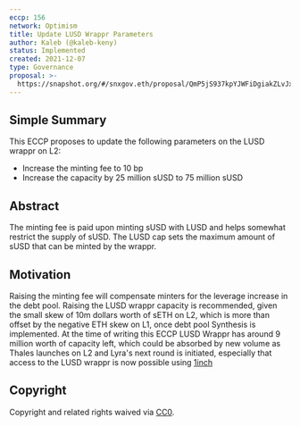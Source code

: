 ```yaml
---
eccp: 156
network: Optimism
title: Update LUSD Wrappr Parameters
author: Kaleb (@kaleb-keny)
status: Implemented
created: 2021-12-07
type: Governance
proposal: >-
  https://snapshot.org/#/snxgov.eth/proposal/QmP5jS937kpYJWFiDgiakZLvJxoMgy9UU199LNFdQxAp2h
---
```


## Simple Summary

<!--"If you can't explain it simply, you don't understand it well enough." Provide a simplified and layman-accessible explanation of the ECCP.-->

This ECCP proposes to update the following parameters on the LUSD wrappr on L2:

- Increase the minting fee to 10 bp
- Increase the capacity by 25 million sUSD to 75 million sUSD

## Abstract

<!--A short (~200 word) description of the variable change proposed.-->

The minting fee is paid upon minting sUSD with LUSD and helps somewhat restrict the supply of sUSD. The LUSD cap sets the maximum amount of sUSD that can be minted by the wrappr.

## Motivation

<!--The motivation is critical for ECCPs that want to update variables within Elysian. It should clearly explain why the existing variable is not incentive aligned. ECCP submissions without sufficient motivation may be rejected outright.-->

Raising the minting fee will compensate minters for the leverage increase in the debt pool. Raising the LUSD wrappr capacity is recommended, given the small skew of 10m dollars worth of sETH on L2, which is more than offset by the negative ETH skew on L1, once debt pool Synthesis is implemented. At the time of writing this ECCP LUSD Wrappr has around 9 million worth of capacity left, which could be absorbed by new volume as Thales launches on L2 and Lyra's next round is initiated, especially that access to the LUSD wrappr is now possible using [1inch](https://app.1inch.io/#/10/swap/LUSD/sUSD)

## Copyright

Copyright and related rights waived via [CC0](https://creativecommons.org/publicdomain/zero/1.0/).
